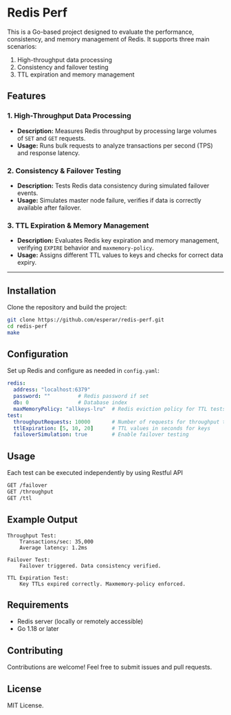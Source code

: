 # Redis Perf

This is a Go-based project designed to evaluate the performance, consistency, and memory management of Redis. It supports three main scenarios:
1. High-throughput data processing
2. Consistency and failover testing
3. TTL expiration and memory management

## Features

### 1. High-Throughput Data Processing
- **Description:** Measures Redis throughput by processing large volumes of `SET` and `GET` requests.
- **Usage:** Runs bulk requests to analyze transactions per second (TPS) and response latency.

### 2. Consistency & Failover Testing
- **Description:** Tests Redis data consistency during simulated failover events.
- **Usage:** Simulates master node failure, verifies if data is correctly available after failover.

### 3. TTL Expiration & Memory Management
- **Description:** Evaluates Redis key expiration and memory management, verifying `EXPIRE` behavior and `maxmemory-policy`.
- **Usage:** Assigns different TTL values to keys and checks for correct data expiry.

---

## Installation

Clone the repository and build the project:
```bash
git clone https://github.com/esperar/redis-perf.git
cd redis-perf
make
```

## Configuration

Set up Redis and configure as needed in `config.yaml`:
```yaml
redis:
  address: "localhost:6379"
  password: ""         # Redis password if set
  db: 0                # Database index
  maxMemoryPolicy: "allkeys-lru"  # Redis eviction policy for TTL tests
test:
  throughputRequests: 10000       # Number of requests for throughput test
  ttlExpiration: [5, 10, 20]      # TTL values in seconds for keys
  failoverSimulation: true        # Enable failover testing
```

## Usage

Each test can be executed independently by using Restful API
```bash
GET /failover
GET /throughput
GET /ttl
```

## Example Output

```
Throughput Test:
    Transactions/sec: 35,000
    Average latency: 1.2ms

Failover Test:
    Failover triggered. Data consistency verified.

TTL Expiration Test:
    Key TTLs expired correctly. Maxmemory-policy enforced.
```

## Requirements

- Redis server (locally or remotely accessible)
- Go 1.18 or later

## Contributing

Contributions are welcome! Feel free to submit issues and pull requests.

## License

MIT License.